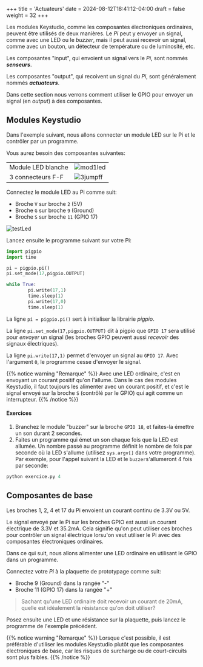 +++
title = 'Actuateurs'
date = 2024-08-12T18:41:12-04:00
draft = false
weight = 32
+++

Les modules Keystudio, comme les composantes électroniques ordinaires, peuvent être utilisés de deux manières. Le *Pi* peut y envoyer un signal, comme avec une LED ou le *buzzer*, mais il peut aussi recevoir un signal, comme avec un bouton, un détecteur de température ou de luminosité, etc.

Les composantes "input", qui envoient un signal vers le *Pi*, sont nommés ***senseurs***.

Les composantes "output", qui recoivent un signal du *Pi*, sont généralement nommés ***actuateurs***.

Dans cette section nous verrons comment utiliser le GPIO pour envoyer un signal (en _output_) à des composantes.

## Modules Keystudio
Dans l'exemple suivant, nous allons connecter un module LED sur le Pi et le contrôler par un programme. 

Vous aurez besoin des composantes suivantes:

| | |
|:--|--|
| Module LED blanche | ![mod1led](/420-314/images/mod1led.png?width=150px) |
| 3 connecteurs F-F | ![3jumpff](/420-314/images/3jumpff.png?width=150px) |

Connectez le module LED au Pi comme suit:
+ Broche `V` sur broche `2` (5V)
+ Broche `G` sur broche `9` (Ground)
+ Broche `S` sur broche `11` (GPIO 17)

![testLed](/420-314/images/outputExo1.png)
<!-- J'ai du faire sudo systemctl start pigpiod -->

Lancez ensuite le programme suivant sur votre Pi:
```python
import pigpio
import time

pi = pigpio.pi()
pi.set_mode(17,pigpio.OUTPUT)

while True:
        pi.write(17,1)
        time.sleep(1)
        pi.write(17,0)
        time.sleep(1)
```

La ligne `pi = pigpio.pi()` sert à initialiser la librairie *pigpio*.

La ligne `pi.set_mode(17,pigpio.OUTPUT)` dit à pigpio que `GPIO 17` sera utilisé pour *envoyer* un signal (les broches GPIO peuvent aussi *recevoir* des signaux électriques).

La ligne `pi.write(17,1)` permet d'envoyer un signal au `GPIO 17`. Avec l'argument `0`, le programme cesse d'envoyer le signal.

{{% notice warning "Remarque" %}}
Avec une LED ordinaire, c'est en envoyant un courant positif qu'on l'allume. Dans le cas des modules Keystudio, il faut toujours les alimenter avec un courant positif, et c'est le signal envoyé sur la broche `S` (contrôlé par le GPIO) qui agit comme un interrupteur.
{{% /notice %}}

#### Exercices
1. Branchez le module "buzzer" sur la broche `GPIO 18`, et faites-la émettre un son durant 2 secondes.
2. Faites un programme qui émet un son chaque fois que la LED est allumée. Un nombre passé au programme définit le nombre de fois par seconde où la LED s'allume (utilisez `sys.argv[]` dans votre programme). Par exemple, pour l'appel suivant la LED et le `buzzer`s'allumeront 4 fois par seconde:
```python
python exercice.py 4
```  

## Composantes de base
Les broches 1, 2, 4 et 17 du Pi envoient un courant continu de 3.3V ou 5V. 

Le signal envoyé par le Pi sur les broches GPIO est aussi un courant électrique de 3.3V et 35.2mA. Cela signifie qu'on peut utiliser ces broches pour contrôler un signal électrique lorsu'on veut utiliser le Pi avec des composantes électroniques ordinaires.

Dans ce qui suit, nous allons alimenter une LED ordinaire en utilisant le GPIO dans un programme.

Connectez votre _Pi_ à la plaquette de prototypage comme suit:
+ Broche 9 (Ground) dans la rangée "-"
+ Broche 11 (GPIO 17) dans la rangée "+"

> Sachant qu'une LED ordinaire doit recevoir un courant de 20mA, quelle est idéalement la résistance qu'on doit utiliser?

Posez ensuite une LED et une résistance sur la plaquette, puis lancez le programme de l'exemple précédent.

{{% notice warning "Remarque" %}}
Lorsque c'est possible, il est préférable d'utiliser les modules Keystudio plutôt que les composantes électroniques de base, car les risques de surcharge ou de court-circuits sont plus faibles.
{{% /notice %}}